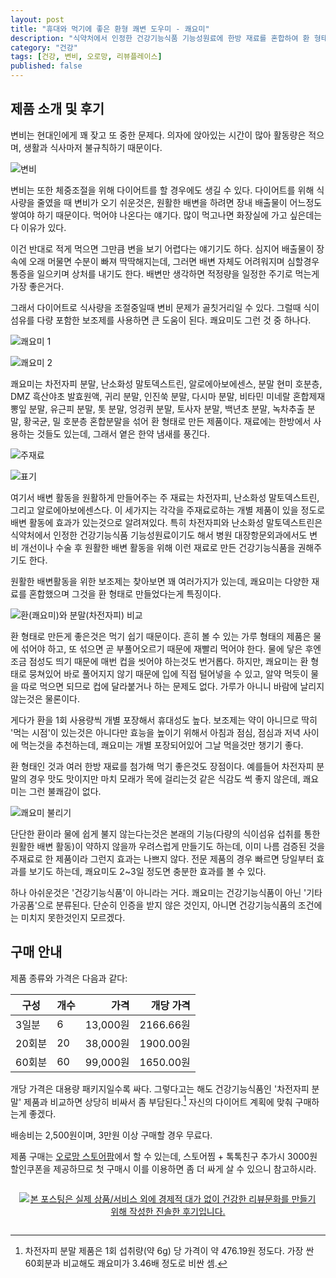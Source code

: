 ```yaml
---
layout: post
title: "휴대와 먹기에 좋은 환형 쾌변 도우미 - 쾌요미"
description: "식약처에서 인정한 건강기능식품 기능성원료에 한방 재료를 혼합하여 환 형태로 만든 쾌변 도우미 쾌요미를 체험해봤다."
category: "건강"
tags: [건강, 변비, 오로망, 리뷰플레이스]
published: false
---
```


## 제품 소개 및 후기

변비는 현대인에게 꽤 잦고 또 중한 문제다.
의자에 앉아있는 시간이 많아 활동량은 적으며,
생활과 식사마저 불규칙하기 때문이다.

![변비](https://lh3.googleusercontent.com/-YxrqvLsJzHg/WdzMT2FEW2I/AAAAAAAAYcw/tS8bPXlNtNkmk77Zx4zG8Jc_h0zuSJciQCE0YBhgL/s640/keyomi-constipation.jpg)

변비는 또한 체중조절을 위해 다이어트를 할 경우에도 생길 수 있다.
다이어트를 위해 식사량을 줄였을 때 변비가 오기 쉬운것은,
원활한 배변을 하려면 장내 배출물이 어느정도 쌓여야 하기 때문이다.
먹어야 나온다는 얘기다.
많이 먹고나면 화장실에 가고 싶은데는 다 이유가 있다.

이건 반대로 적게 먹으면 그만큼 변을 보기 어렵다는 얘기기도 하다.
심지어 배출물이 장속에 오래 머물면 수분이 빠져 딱딱해지는데,
그러면 배변 자체도 어려워지며 심할경우 통증을 일으키며 상처를 내기도 한다.
배변만 생각하면 적정량을 일정한 주기로 먹는게 가장 좋은거다.

그래서 다이어트로 식사량을 조절중일때 변비 문제가 골칫거리일 수 있다.
그럴때 식이섬유를 다량 포함한 보조제를 사용하면 큰 도움이 된다.
쾌요미도 그런 것 중 하나다.

![쾌요미 1](https://lh3.googleusercontent.com/DNuA3xNvlaEpSEMtDY2KYD27beNctg7v6jeGtaU8WZYS4uQoOrTQbvnsr2k7BjXZvTVZXqU9kOrdmg=s640)

![쾌요미 2](https://lh3.googleusercontent.com/9k1KR1Z0qN0zHchV2xlf3QMtuw7xRI2ucOhaTleVgcBB1Tem0WVX02J3RkU3FwrlrdEk7dYj5vKDHQ=s640)

쾌요미는 차전자피 분말, 난소화성 말토덱스트린, 알로에아보에센스, 분말 현미 호분층, DMZ 흑산야초 발효원액, 귀리 분말, 인진쑥 분말, 다시마 분말, 비타민 미네랄 혼합제재 뽕잎 분말, 유근피 분말, 톳 분말, 엉겅퀴 분말, 토사자 분말, 백년초 분말, 녹차추출 분말, 황국균, 밀 호분층 혼합분말을 섞어 환 형태로 만든 제품이다.
재료에는 한방에서 사용하는 것들도 있는데, 그래서 옅은 한약 냄새를 풍긴다.

![주재료](https://lh3.googleusercontent.com/-1bSo673N3GQ/WdzMbo4wuLI/AAAAAAAAYdA/0wXnj7pOOpw6r46Wyhg94lT77vpktQbvgCE0YBhgL/s640/keyomi-materials-main.jpg)

![표기](https://lh3.googleusercontent.com/MSPdS2R798_2qys9O28fS7RPkmDy1MGey9vx3VKBRxB8IB_1zCE3zRstNqx0LjSUE_1C-skErN9FUQ=s480)

여기서 배변 활동을 원활하게 만들어주는 주 재료는
차전자피, 난소화성 말토덱스트린, 그리고 알로에아보에센스다.
이 세가지는 각각을 주재료로하는 개별 제품이 있을 정도로 배변 활동에 효과가 있는것으로 알려져있다.
특히 차전자피와 난소화성 말토덱스트린은 식약처에서 인정한 건강기능식품 기능성원료이기도 해서
병원 대장항문외과에서도 변비 개선이나 수술 후 원활한 배변 활동을 위해
이런 재료로 만든 건강기능식품을 권해주기도 한다.

원활한 배변활동을 위한 보조제는 찾아보면 꽤 여러가지가 있는데,
쾌요미는 다양한 재료를 혼합했으며 그것을 환 형태로 만들었다는게 특징이다.

![환(쾌요미)와 분말(차전자피) 비교](https://lh3.googleusercontent.com/zdOF4iLLlzazZtoaK-mTnxInB52pMho2fRB1hls0XTipdTT8q-8pJ5BDt0BR3wcDdWXdeVkUNneUKQ=s640)

환 형태로 만든게 좋은것은 먹기 쉽기 때문이다.
흔히 볼 수 있는 가루 형태의 제품은
물에 섞어야 하고,
또 섞으면 곧 부풀어오르기 때문에 재빨리 먹어야 한다.
물에 닿은 후엔 조금 점성도 띄기 때문에 매번 컵을 씻어야 하는것도 번거롭다.
하지만, 쾌요미는 환 형태로 뭉쳐있어 바로 풀어지지 않기 때문에 입에 직접 털어넣을 수 있고,
알약 먹듯이 물을 따로 먹으면 되므로 컵에 달라붙거나 하는 문제도 없다.
가루가 아니니 바람에 날리지 않는것은 물론이다.

게다가 환을 1회 사용량씩 개별 포장해서 휴대성도 높다.
보조제는 약이 아니므로 딱히 '먹는 시점'이 있는것은 아니다만
효능을 높이기 위해서 아침과 점심, 점심과 저녁 사이에 먹는것을 추천하는데,
쾌요미는 개별 포장되어있어 그날 먹을것만 챙기기 좋다.

환 형태인 것과 여러 한방 재료를 첨가해 먹기 좋은것도 장점이다.
예를들어 차전자피 분말의 경우 맛도 맛이지만 마치 모래가 목에 걸리는것 같은 식감도 썩 좋지 않은데,
쾌요미는 그런 불쾌감이 없다.

![쾌요미 불리기](https://lh3.googleusercontent.com/-2an_VuNLXeQ/WdzRG2AGpAI/AAAAAAAAYdc/lQtn7NxfWKwO00KClNGOLrB5QFSSTTRFACE0YBhgL/s520/keyomi-soaking.gif)

단단한 환이라 물에 쉽게 불지 않는다는것은
본래의 기능(다량의 식이섬유 섭취를 통한 원활한 배변 활동)이 약하지 않을까 우려스럽게 만들기도 하는데,
이미 나름 검증된 것을 주재료로 한 제품이라 그런지 효과는 나쁘지 않다.
전문 제품의 경우 빠르면 당일부터 효과를 보기도 하는데,
쾌요미도 2~3일 정도면 충분한 효과를 볼 수 있다.

하나 아쉬운것은 '건강기능식품'이 아니라는 거다.
쾌요미는 건강기능식품이 아닌 '기타가공품'으로 분류된다.
단순히 인증을 받지 않은 것인지, 아니면 건강기능식품의 조건에는 미치지 못한것인지 모르겠다.



## 구매 안내

제품 종류와 가격은 다음과 같다:

구성   | 개수 | 가격     | 개당 가격
-------|------|---------:|----------:
3일분  | 6    | 13,000원 | 2166.66원
20회분 | 20   | 38,000원 | 1900.00원
60회분 | 60   | 99,000원 | 1650.00원

개당 가격은 대용량 패키지일수록 싸다.
그렇다고는 해도 건강기능식품인 '차전자피 분말' 제품과 비교하면 상당히 비싸서 좀 부담된다.[^1]
자신의 다이어트 계획에 맞춰 구매하는게 좋겠다.

[^1]: 차전자피 분말 제품은 1회 섭취량(약 6g) 당 가격이 약 476.19원 정도다. 가장 싼 60회분과 비교해도 쾌요미가 3.46배 정도로 비싼 셈.

배송비는 2,500원이며, 3만원 이상 구매할 경우 무료다.

제품 구매는 [오로망 스토어팜](http://storefarm.naver.com/allroman/undersized)에서 할 수 있는데,
스토어찜 + 톡톡친구 추가시 3000원 할인쿠폰을 제공하므로
첫 구매시 이를 이용하면 좀 더 싸게 살 수 있으니 참고하시라.



<div style="text-align: center; padding: 1em;"><a href="http://reviewplace.co.kr/detail.php?number=10176" target="_blank"><img src="http://reviewplace.co.kr/blog_traffic.php?key=MTAxNzZ8cmV6bm9h" border="0" alt="본 포스팅은 실제 상품/서비스 외에 경제적 대가 없이 건강한 리뷰문화를 만들기 위해 작성한 진솔한 후기입니다."></a></div>
